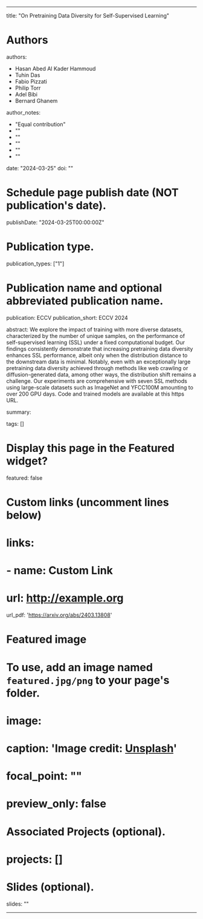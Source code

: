 ---

title: "On Pretraining Data Diversity for Self-Supervised Learning"

# Authors
authors:
- Hasan Abed Al Kader Hammoud
- Tuhin Das
- Fabio Pizzati
- Philip Torr
- Adel Bibi
- Bernard Ghanem

author_notes:
- "Equal contribution"
- ""
- ""
- ""
- ""
- ""

date: "2024-03-25"
doi: ""

# Schedule page publish date (NOT publication's date).
publishDate: "2024-03-25T00:00:00Z"

# Publication type.
publication_types: ["1"]

# Publication name and optional abbreviated publication name.
publication: ECCV
publication_short: ECCV 2024

abstract: We explore the impact of training with more diverse datasets, characterized by the number of unique samples, on the performance of self-supervised learning (SSL) under a fixed computational budget. Our findings consistently demonstrate that increasing pretraining data diversity enhances SSL performance, albeit only when the distribution distance to the downstream data is minimal. Notably, even with an exceptionally large pretraining data diversity achieved through methods like web crawling or diffusion-generated data, among other ways, the distribution shift remains a challenge. Our experiments are comprehensive with seven SSL methods using large-scale datasets such as ImageNet and YFCC100M amounting to over 200 GPU days. Code and trained models are available at this https URL.

summary: 

tags: []

# Display this page in the Featured widget?
featured: false

# Custom links (uncomment lines below)
# links:
# - name: Custom Link
#   url: http://example.org

url_pdf: 'https://arxiv.org/abs/2403.13808'

# Featured image
# To use, add an image named `featured.jpg/png` to your page's folder. 
# image:
#   caption: 'Image credit: [**Unsplash**](https://unsplash.com/photos/pLCdAaMFLTE)'
#   focal_point: ""
#   preview_only: false

# Associated Projects (optional).
# projects: []

# Slides (optional).
slides: ""

---